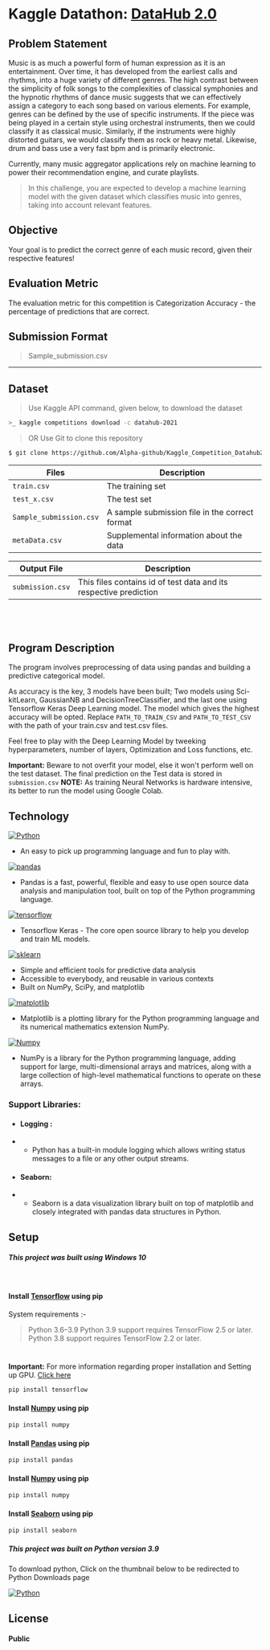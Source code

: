 # Kaggle Datathon: [DataHub 2.0]

## Problem Statement
Music is as much a powerful form of human expression as it is an entertainment. Over time, it has developed from the earliest calls and rhythms, into a huge variety of different genres. The high contrast between the simplicity of folk songs to the complexities of classical symphonies and the hypnotic rhythms of dance music suggests that we can effectively assign a category to each song based on various elements. For example, genres can be defined by the use of specific instruments. If the piece was being played in a certain style using orchestral instruments, then we could classify it as classical music. Similarly, if the instruments were highly distorted guitars, we would classify them as rock or heavy metal. Likewise, drum and bass use a very fast bpm and is primarily electronic.

Currently, many music aggregator applications rely on machine learning to power their recommendation engine, and curate playlists. 
> In this challenge, you are expected to develop a machine learning model with the given dataset which classifies music into genres, taking into account relevant features.

## Objective
Your goal is to predict the correct genre of each music record, given their respective features!

## Evaluation Metric
The evaluation metric for this competition is Categorization Accuracy - the percentage of predictions that are correct.

## Submission Format
> Sample_submission.csv

---
## Dataset
>Use Kaggle API command, given below, to download the dataset
```sh
>_ kaggle competitions download -c datahub-2021
```
>OR
> Use Git to clone this repository 
```sh
$ git clone https://github.com/Alpha-github/Kaggle_Competition_Datahub2021.git
```
| Files | Description |
| --------| --------|
| `train.csv` | The training set|
| `test_x.csv` | The test set |
| `Sample_submission.csv` | A sample submission file in the correct format|
| `metaData.csv` | Supplemental information about the data |

| Output File| Description|
|--------|-------|
| `submission.csv` |This files contains id of test data and its respective prediction

&nbsp;
---
## Program Description
The program involves preprocessing of data using pandas and building a predictive categorical model.

As accuracy is the key, 3 models have been built; Two models using Sci-kitLearn, GaussianNB and DecisionTreeClassifier, and the last one using Tensorflow Keras Deep Learning model. The model which gives the highest accuracy will be opted.
Replace `PATH_TO_TRAIN_CSV` and `PATH_TO_TEST_CSV` with the path of your train.csv and test.csv files.

Feel free to play with the Deep Learning Model by tweeking hyperparameters, number of layers, Optimization and Loss functions, etc.

**Important:** Beware to not overfit your model, else it won't perform well on the test dataset.
The final prediction on the Test data is stored in  `submission.csv`
**NOTE:** As training Neural Networks is hardware intensive, its better to run the model using Google Colab.

## Technology
[![Python](https://www.cupaya.com/wp-content/uploads/2017/09/python-logo.png)](https://www.python.org/)

-  An easy to pick up programming language and fun to play with.

 [![pandas](https://numfocus.org/wp-content/uploads/2016/07/pandas-logo-300.png)](https://pandas.pydata.org/) 
-  Pandas is a fast, powerful, flexible and easy to use open source data analysis and manipulation tool, built on top of the Python programming language.

[![tensorflow](https://idroot.us/wp-content/uploads/2019/03/TensorFlow-logo.png)](https://www.tensorflow.org/)
-  Tensorflow Keras - The core open source library to help you develop and train ML models.

[![sklearn](https://www.analyticsvidhya.com/wp-content/uploads/2015/01/scikit-learn-logo.png)](https://scikit-learn.org/stable/)

-  Simple and efficient tools for predictive data analysis
-  Accessible to everybody, and reusable in various contexts
-  Built on NumPy, SciPy, and matplotlib

[![matplotlib](https://matplotlib.org/2.1.2/_images/sphx_glr_logos2_thumb.png)](https://matplotlib.org/)

-  Matplotlib is a plotting library for the Python programming language and its numerical mathematics extension NumPy.

[![Numpy](https://png.pngitem.com/pimgs/s/465-4651848_numpy-python-logo-hd-png-download.png)](https://numpy.org/)

-  NumPy is a library for the Python programming language, adding support for large, multi-dimensional arrays and matrices, along with a large collection of high-level mathematical functions to operate on these arrays.

### Support Libraries: 
 - #### Logging :
 - - Python has a built-in module logging which allows writing status messages to a file or any other output streams.

 - #### Seaborn:
 - -  Seaborn is a data visualization library built on top of matplotlib and closely integrated with pandas data structures in Python.

## Setup
##### This project was built using Windows 10 
&nbsp;
#### Install [Tensorflow] using pip
System requirements :-
> Python 3.6–3.9
> Python 3.9 support requires TensorFlow 2.5 or later.
> Python 3.8 support requires TensorFlow 2.2 or later.
#
**Important:** For more information regarding proper installation and Setting up GPU. [Click here] 
```sh
pip install tensorflow
```
#### Install [Numpy] using pip

```sh
pip install numpy
```
#### Install [Pandas] using pip

```sh
pip install pandas
```
#### Install [Numpy] using pip

```sh
pip install numpy
```
#### Install [Seaborn] using pip

```sh
pip install seaborn
```
##### This project was built on Python version 3.9
 To download python, Click on the thumbnail below to be redirected to Python Downloads page

[![Python](https://www.cupaya.com/wp-content/uploads/2017/09/python-logo.png)](https://www.python.org/downloads/)


## License

#### Public


[//]: # (Links)
[DataHub 2.0]:<https://www.kaggle.com/c/datahub-2021>
[Pandas]:<https://pandas.pydata.org/>
[Tensorflow]:<https://www.tensorflow.org/>
[Sci-kit-learn]:<https://scikit-learn.org/stable/>
[Matplotlib]:<https://matplotlib.org/>
[Numpy]:<https://numpy.org/>
[Python]:<https://www.python.org/>
[Seaborn]:<https://seaborn.pydata.org/>
[CLick here]:<https://www.tensorflow.org/install/pip>